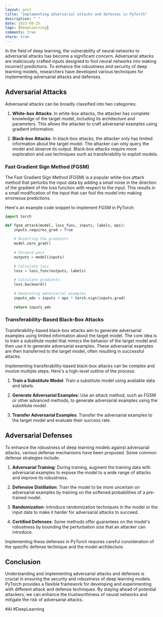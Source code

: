 ```yaml
---
layout: post
title: "Implementing adversarial attacks and defenses in PyTorch"
description: " "
date: 2023-09-25
tags: [DeepLearning]
comments: true
share: true
---
```


In the field of deep learning, the vulnerability of neural networks to adversarial attacks has become a significant concern. Adversarial attacks are maliciously crafted inputs designed to fool neural networks into making incorrect predictions. To enhance the robustness and security of deep learning models, researchers have developed various techniques for implementing adversarial attacks and defenses.

## Adversarial Attacks

Adversarial attacks can be broadly classified into two categories:

1. **White-box Attacks**: In white-box attacks, the attacker has complete knowledge of the target model, including its architecture and parameters. This allows the attacker to craft adversarial examples using gradient information.

2. **Black-box Attacks**: In black-box attacks, the attacker only has limited information about the target model. The attacker can only query the model and observe its output. Black-box attacks require more exploration and use techniques such as transferability to exploit models.

### Fast Gradient Sign Method (FGSM)

The Fast Gradient Sign Method (FGSM) is a popular white-box attack method that perturbs the input data by adding a small noise in the direction of the gradient of the loss function with respect to the input. This results in a small modification of the input that can fool the model into making erroneous predictions.

Here's an example code snippet to implement FGSM in PyTorch:

```python
import torch

def fgsm_attack(model, loss_func, inputs, labels, eps):
    inputs.requires_grad = True
    
    # Resetting the gradients
    model.zero_grad()
    
    # Forward pass
    outputs = model(inputs)
    
    # Calculate loss
    loss = loss_func(outputs, labels)
    
    # Calculate gradients
    loss.backward()
    
    # Generating adversarial examples
    inputs_adv = inputs + eps * torch.sign(inputs.grad)
    
    return inputs_adv
```

### Transferability-Based Black-Box Attacks

Transferability-based black-box attacks aim to generate adversarial examples using limited information about the target model. The core idea is to train a substitute model that mimics the behavior of the target model and then use it to generate adversarial examples. These adversarial examples are then transferred to the target model, often resulting in successful attacks.

Implementing transferability-based black-box attacks can be complex and involve multiple steps. Here's a high-level outline of the process:

1. **Train a Substitute Model**: Train a substitute model using available data and labels.

2. **Generate Adversarial Examples**: Use an attack method, such as FGSM or other advanced methods, to generate adversarial examples using the substitute model.

3. **Transfer Adversarial Examples**: Transfer the adversarial examples to the target model and evaluate their success rate.

## Adversarial Defenses

To enhance the robustness of deep learning models against adversarial attacks, various defense mechanisms have been proposed. Some common defense strategies include:

1. **Adversarial Training**: During training, augment the training data with adversarial examples to expose the model to a wide range of attacks and improve its robustness.

2. **Defensive Distillation**: Train the model to be more uncertain on adversarial examples by training on the softened probabilities of a pre-trained model.

3. **Randomization**: Introduce randomization techniques in the model or the input data to make it harder for adversarial attacks to succeed.

4. **Certified Defenses**: Some methods offer guarantees on the model's robustness by bounding the perturbation size that an attacker can introduce.

Implementing these defenses in PyTorch requires careful consideration of the specific defense technique and the model architecture.

## Conclusion

Understanding and implementing adversarial attacks and defenses is crucial in ensuring the security and robustness of deep learning models. PyTorch provides a flexible framework for developing and experimenting with different attack and defense techniques. By staying ahead of potential attackers, we can enhance the trustworthiness of neural networks and mitigate the risk of adversarial attacks.

#AI #DeepLearning